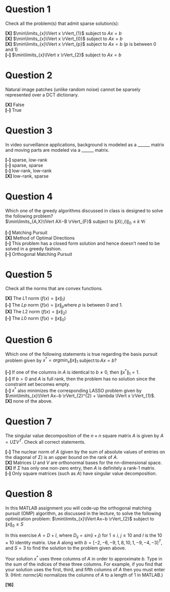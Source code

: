 # Question 1
Check all the problem(s) that admit sparse solution(s):

**[X]** $\min\limits_{x}\lVert x \rVert_{1}$ ​​subject to $Ax=b$  
**[X]** $\min\limits_{x}\lVert x \rVert_{0}$​ ​subject to $Ax=b$  
**[X]** $\min\limits_{x}\lVert x \rVert_{p​​}$ subject to $Ax=b$ ($p$ is between 0 and 1)  
**[-]** $\min\limits_{x}\lVert x \rVert_{2}$ ​​subject to $Ax=b$  


# Question 2
Natural image patches (unlike random noise) cannot be sparsely represented over a DCT dictionary.

**[X]** False  
**[-]** True  


# Question 3
In video surveillance applications, background is modeled as a ______ matrix and moving parts are modeled via a  ______ matrix.   

**[-]** sparse, low-rank  
**[-]** sparse, sparse  
**[-]** low-rank, low-rank  
**[X]** low-rank, sparse  


# Question 4
Which one of the greedy algorithms discussed in class is designed to solve the following problem?  
$\min\limits_{A,X}\lVert AX−B \rVert_{F}$  subject to  $\lVert X(:,i) \rVert_{0} \leq k\:\forall i$

**[-]** Matching Pursuit  
**[X]** Method of Optimal Directions  
**[-]** This problem has a closed form solution and hence doesn't need to be solved in a greedy fashion.  
**[-]** Orthogonal Matching Pursuit  


# Question 5
Check all the norms that are convex functions.

**[X]** The $L1$ norm ($f(x)=\lVert x \rVert_{1}$)  
**[-]** The $Lp$ norm ($f(x)=\lVert x \rVert_{p}​$ where $p$ is between 0 and 1.  
**[X]** The $L2$ norm ($f(x)=\lVert x \rVert_{2}​$)  
**[-]** The $L0$ norm ($f(x)=\lVert x \rVert_{0}$)  


# Question 6
Which one of the following statements is true regarding the basis pursuit problem given by $x^{\ast} = argmin_{x}\lVert x \rVert_{1}$ subject to $Ax=b$?

**[-]** If one of the columns in $A$ is identical to $b \neq 0$, then $\lVert x^{\ast} \rVert_{1} = 1$.  
**[-]** If $b=0$ and $A$ is full rank, then the problem has no solution since the constraint set becomes empty.  
**[-]** $x^{\ast}$ also minimizes the corresponding LASSO problem given by $\min\limits_{x}\lVert Ax−b \rVert_{2}^{2} + \lambda \lVert x \rVert_{1}$​.  
**[X]** none of the above.  


# Question 7
The singular value decomposition of the $n \times n$ square matrix $A$ is given by $A=U \Sigma V^T$. Check all correct statements.

**[-]** The nuclear norm of $A$ (given by the sum of absolute values of entries on the diagonal of $\Sigma$) is an upper bound on the rank of $A$.  
**[X]** Matrices $U$ and $V$ are orthonormal bases for the nn-dimensional space.  
**[X]** If $\Sigma$ has only one non-zero entry, then $A$ is definitely a rank-1 matrix.  
**[-]** Only square matrices (such as $A$) have singular value decomposition.  


# Question 8
In this MATLAB assignment you will code-up the orthogonal matching pursuit (OMP) algorithm, as discussed in the lecture, to solve the following optimization problem:
$\min\limits_{x}\lVert Ax−b \rVert_{2}$ subject to $\lVert x \rVert_{0} \le S$

In this exercise $A=D+I$, where $D_{ij}=sin(i+j)$ for $1 \le i$, $j \le 10$ and $I$ is the $10 \times 10$ identity matrix. Use $A$ along with $b=[−2,−6,−9,1,8,10,1,−9,−4,−3]^T$, and $S=3$ to find the solution to the problem given above. 

Your solution $x^{\ast}$ uses three columns of $A$ in order to approximate $b$. Type in the sum of the indices of these three columns. For example, if you find that your solution uses the first, third, and fifth columns of $A$ then you must enter 9. (Hint: $normc(A)$ normalizes the columns of $A$ to a length of 1 in MATLAB.)

**[16]**  
